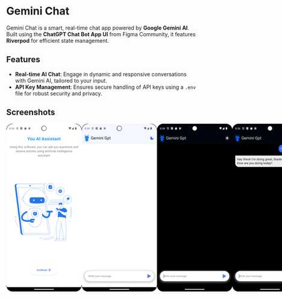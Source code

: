 # Gemini Chat  

Gemini Chat is a smart, real-time chat app powered by **Google Gemini AI**. Built using the **ChatGPT Chat Bot App UI** from Figma Community, it features **Riverpod** for efficient state management.

## Features

- **Real-time AI Chat**: Engage in dynamic and responsive conversations with Gemini AI, tailored to your input.  
- **API Key Management**: Ensures secure handling of API keys using a `.env` file for robust security and privacy.

## Screenshots  

<div style="display: flex; justify-content: space-between;">
  <img src="assets/screenshots/1.png" width="200" alt="Screenshot 1"/>
  <img src="assets/screenshots/2.png" width="200" alt="Screenshot 2"/>
  <img src="assets/screenshots/3.png" width="200" alt="Screenshot 3"/>
  <img src="assets/screenshots/4.png" width="200" alt="Screenshot 4"/>
</div>
